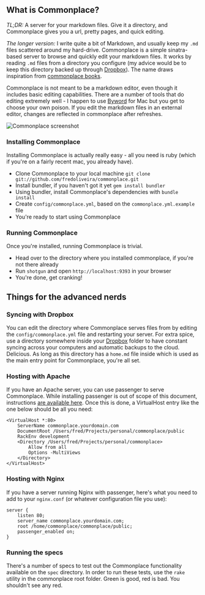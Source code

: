 ## What is Commonplace?

*TL;DR:* A server for your markdown files. Give it a directory, and Commonplace gives you a url, pretty pages, and quick editing.

*The longer version:* I write quite a bit of Markdown, and usually keep my `.md` files scattered around my hard-drive. Commonplace is a simple sinatra-based server to browse and quickly edit your markdown files. It works by reading `.md` files from a directory you configure (my advice would be to keep this directory backed up through [Dropbox](http://getdropbox.com)). The name draws inspiration from [commonplace books](http://en.wikipedia.org/wiki/Commonplace_book).

Commonplace is not meant to be a markdown editor, even though it includes basic editing capabilities. There are a number of tools that do editing extremely well - I happen to use [Byword](http://bywordapp.com) for Mac but you get to choose your own poison. If you edit the markdown files in an external editor, changes are reflected in commonplace after refreshes.

![Commonplace screenshot](http://madebyform.com/commonplace/img/screen.png)

### Installing Commonplace

Installing Commonplace is actually really easy - all you need is ruby (which if you're on a fairly recent mac, you already have).

* Clone Commonplace to your local machine `git clone git://github.com/fredoliveira/commonplace.git`
* Install bundler, if you haven't got it yet `gem install bundler`
* Using bundler, install Commonplace's dependencies with `bundle install`
* Create `config/commonplace.yml`, based on the `commonplace.yml.example` file
* You're ready to start using Commonplace

### Running Commonplace

Once you're installed, running Commonplace is trivial.

* Head over to the directory where you installed commonplace, if you're not there already
* Run `shotgun` and open `http://localhost:9393` in your browser
* You're done, get cranking!

## Things for the advanced nerds

### Syncing with Dropbox

You can edit the directory where Commonplace serves files from by editing the `config/commonplace.yml` file and restarting your server. For extra spice, use a directory somewhere inside your [Dropbox](http://getdropbox.com) folder to have constant syncing across your computers and automatic backups to the cloud. Delicious. As long as this directory has a `home.md` file inside which is used as the main entry point for Commonplace, you're all set.

### Hosting with Apache

If you have an Apache server, you can use passenger to serve Commonplace. While installing passenger is out of scope of this document, instructions [are available here](http://www.modrails.com/install.html). Once this is done, a VirtualHost entry like the one below should be all you need:

    <VirtualHost *:80>
        ServerName commonplace.yourdomain.com
        DocumentRoot /Users/fred/Projects/personal/commonplace/public
    	RackEnv development
        <Directory /Users/fred/Projects/personal/commonplace>
            Allow from all
            Options -MultiViews
        </Directory>
    </VirtualHost>

### Hosting with Nginx

If you have a server running Nginx with passenger, here's what you need to add to your `nginx.conf` (or whatever configuration file you use):

	server {
		listen 80;
		server_name commonplace.yourdomain.com;
		root /home/commonplace/commonplace/public;
		passenger_enabled on;
	}

### Running the specs

There's a number of specs to test out the Commonplace functionality available on the `spec` directory. In order to run these tests, use the `rake` utility in the commonplace root folder. Green is good, red is bad. You shouldn't see any red.